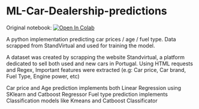 # ML-Car-Dealership-predictions

Original notebook: [![Open In Colab][colab-badge]][colab-notebook]

[colab-notebook]: <https://colab.research.google.com/github/tycoon-dev/ML-Car-Dealership-predictions/blob/main/Projeto_IA.ipynb>
[colab-badge]: <https://colab.research.google.com/assets/colab-badge.svg>

A python implementation predicting car prices / age / fuel type. Data scrapped from StandVirtual and used for training the model.


A dataset was created by scrapping the website Standvirtual, a platform dedicated to sell both used and new cars in Portugal. Using HTML requests
and Regex, Important features were extracted (e.g: Car price, Car brand, Fuel Type, Engine power, etc)

Car price and Age prediction implements both Linear Regression using SKlearn and Catboost Regressor
Fuel type prediction implements Classification models like Kmeans and Catboost Classificator

